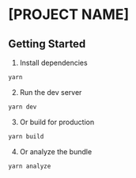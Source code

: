 # [PROJECT NAME]

## Getting Started

1. Install dependencies
```sh
yarn
```

2. Run the dev server
```sh
yarn dev
```

3. Or build for production
```sh
yarn build
```

4. Or analyze the bundle
```sh
yarn analyze
```
